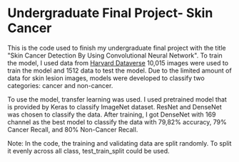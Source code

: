# Undergraduate Final Project- Skin Cancer

This is the code used to finish my undergraduate final project with the title "Skin Cancer Detection By Using Convolutional Neural Network". To train the model, I used data from [Harvard Dataverse](https://dataverse.harvard.edu/dataset.xhtml?persistentId=doi:10.7910/DVN/DBW86T) 10,015 images were used to train the model and 1512 data to test the model. Due to the limited amount of data for skin lesion images, models were developed to classify two categories: cancer and non-cancer.

To use the model, transfer learning was used. I used pretrained model that is provided by Keras to classify ImageNet dataset. ResNet and DenseNet was chosen to classify the data. After training, I got DenseNet with 169 channel as the best model to classify the data with 79,82% accuracy, 79% Cancer Recall, and 80% Non-Cancer Recall.

Note: In the code, the training and validating data are split randomly. To split it evenly across all class, test_train_split could be used.

